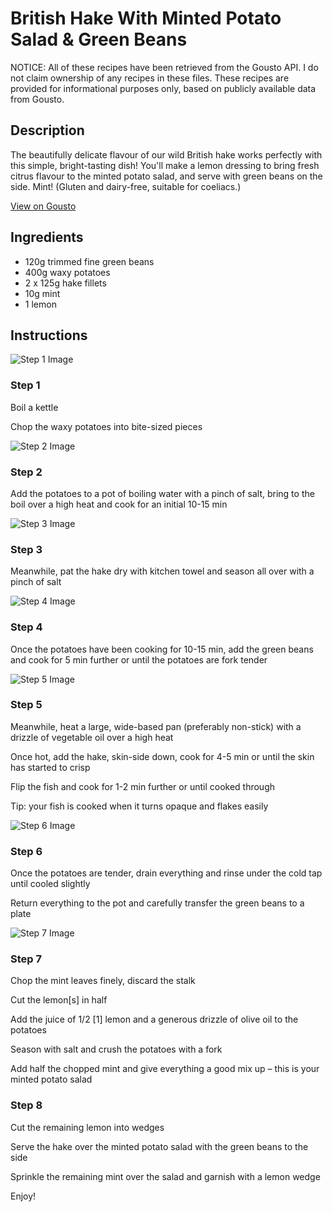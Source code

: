 # British Hake With Minted Potato Salad & Green Beans

NOTICE: All of these recipes have been retrieved from the Gousto API. I do not claim ownership of any recipes in these files. These recipes are provided for informational purposes only, based on publicly available data from Gousto.

## Description

The beautifully delicate flavour of our wild British hake works perfectly with this simple, bright-tasting dish! You'll make a lemon dressing to bring fresh citrus flavour to the minted potato salad, and serve with green beans on the side. Mint! (Gluten and dairy-free, suitable for coeliacs.)

[View on Gousto](https://www.gousto.co.uk/recipes/cookbook/british-hake-with-minted-potato-salad-green-beans)

## Ingredients

- 120g trimmed fine green beans
- 400g waxy potatoes
- 2 x 125g hake fillets
- 10g mint
- 1 lemon

## Instructions

![Step 1 Image](https://production-media.gousto.co.uk/cms/recipe-step-image/1752.-step-1-x200.jpg)

### Step 1

Boil a kettle


Chop the waxy potatoes into bite-sized pieces

![Step 2 Image](https://production-media.gousto.co.uk/cms/recipe-step-image/1752.-step-2-x200.jpg)

### Step 2

Add the potatoes to a pot of boiling water with a pinch of salt, bring to the boil over a high heat and cook for an initial 10-15 min

![Step 3 Image](https://production-media.gousto.co.uk/cms/recipe-step-image/1752.-step-3-x200.jpg)

### Step 3

Meanwhile, pat the hake dry with kitchen towel and season all over with a pinch of salt

![Step 4 Image](https://production-media.gousto.co.uk/cms/recipe-step-image/1752.-step-4-x200.jpg)

### Step 4

Once the potatoes have been cooking for 10-15 min, add the green beans and cook for 5 min further or until the potatoes are fork tender

![Step 5 Image](https://production-media.gousto.co.uk/cms/recipe-step-image/1752.-step-5-x200.jpg)

### Step 5

Meanwhile, heat a large, wide-based pan (preferably non-stick) with a drizzle of vegetable oil over a high heat


Once hot, add the hake, skin-side down, cook for 4-5 min or until the skin has started to crisp


Flip the fish and cook for 1-2 min further or until cooked through


Tip: your fish is cooked when it turns opaque and flakes easily

![Step 6 Image](https://production-media.gousto.co.uk/cms/recipe-step-image/1752.-step-6-x200.jpg)

### Step 6

Once the potatoes are tender, drain everything and rinse under the cold tap until cooled slightly


Return everything to the pot and carefully transfer the green beans to a plate

![Step 7 Image](https://production-media.gousto.co.uk/cms/recipe-step-image/1752.-step-7-x200.jpg)

### Step 7

Chop the mint leaves finely, discard the stalk


Cut the lemon<span class="text-danger">[s]</span> in half


Add the <span class="text-highlight">juice</span> of 1/2 <span class="text-danger">[1]</span> lemon and a generous drizzle of olive oil to the potatoes


Season with salt and crush the potatoes with a fork 


Add half the chopped mint and give everything a good mix up – this is your minted potato salad

### Step 8

Cut the remaining lemon into wedges


Serve the hake over the minted potato salad with the green beans to the side


Sprinkle the remaining mint over the salad and garnish with a lemon wedge


Enjoy!

